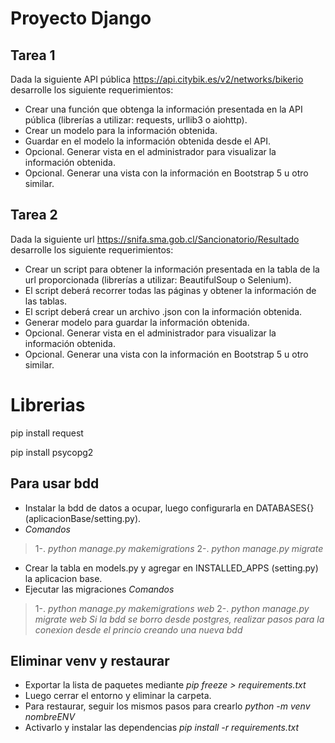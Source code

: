 # Proyecto Django

## Tarea 1
Dada la siguiente API pública https://api.citybik.es/v2/networks/bikerio desarrolle los siguiente requerimientos:

-	Crear una función que obtenga la información presentada en la API pública (librerías a utilizar: requests, urllib3 o aiohttp).
-	Crear un modelo para la información obtenida.
-	Guardar en el modelo la información obtenida desde el API.
-	Opcional. Generar vista en el administrador para visualizar la información obtenida.
-	Opcional. Generar una vista con la información en Bootstrap 5 u otro similar.

## Tarea 2
Dada la siguiente url https://snifa.sma.gob.cl/Sancionatorio/Resultado desarrolle los siguiente requerimientos:

-	Crear un script para obtener la información presentada en la tabla de la url proporcionada (librerías a utilizar: BeautifulSoup o Selenium).
-	El script deberá recorrer todas las páginas y obtener la información de las tablas.
-	El script deberá crear un archivo .json con la información obtenida.
-	Generar modelo para guardar la información obtenida.
-	Opcional. Generar vista en el administrador para visualizar la información obtenida.
-	Opcional. Generar una vista con la información en Bootstrap 5 u otro similar.



# Librerias

pip install request

pip install psycopg2

## Para usar bdd
- Instalar la bdd de datos a ocupar, luego configurarla en DATABASES{} (aplicacionBase/setting.py).
- *Comandos*
> 1-. _python manage.py makemigrations_
> 2-. _python manage.py migrate_
- Crear la tabla en models.py y agregar en INSTALLED_APPS (setting.py) la aplicacion base.
- Ejecutar las migraciones *Comandos*
> 1-. _python manage.py makemigrations web_
> 2-. _python manage.py migrate web_
_Si la bdd se borro desde postgres, realizar pasos para la conexion desde el princio creando una nueva bdd_









## Eliminar venv y restaurar
- Exportar la lista de paquetes mediante _pip freeze > requirements.txt_
- Luego cerrar el entorno y eliminar la carpeta.
- Para restaurar, seguir los mismos pasos para crearlo _python -m venv nombreENV_
- Activarlo y instalar las dependencias _pip install -r requirements.txt_

